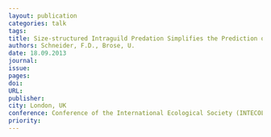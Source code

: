 ```yaml
---
layout: publication
categories: talk
tags: 
title: Size-structured Intraguild Predation Simplifies the Prediction of Interaction Strengths in Complex Food Webs 
authors: Schneider, F.D., Brose, U.
date: 18.09.2013 
journal: 
issue:
pages:
doi:
URL:
publisher:
city: London, UK
conference: Conference of the International Ecological Society (INTECOL)
priority:
---
```

